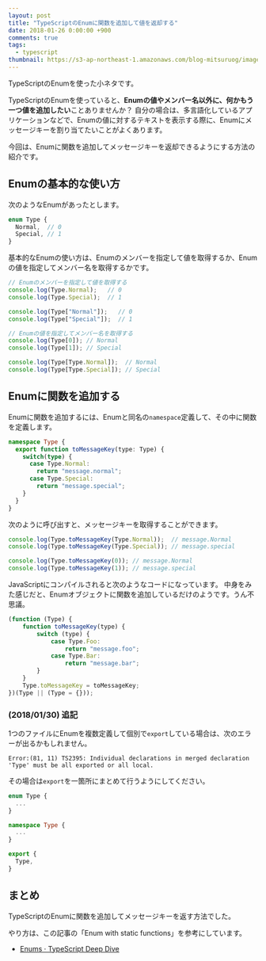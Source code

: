 ```yaml
---
layout: post
title: "TypeScriptのEnumに関数を追加して値を返却する"
date: 2018-01-26 0:00:00 +900
comments: true
tags:
  - typescript
thumbnail: https://s3-ap-northeast-1.amazonaws.com/blog-mitsuruog/images/2018/TypeScriptEnum.png
---
```


TypeScriptのEnumを使った小ネタです。

TypeScriptのEnumを使っていると、**Enumの値やメンバー名以外に、何かもう一つ値を追加したい**ことありませんか？
自分の場合は、多言語化しているアプリケーションなどで、Enumの値に対するテキストを表示する際に、Enumにメッセージキーを割り当てたいことがよくあります。

今回は、Enumに関数を追加してメッセージキーを返却できるようにする方法の紹介です。

## Enumの基本的な使い方

次のようなEnumがあったとします。

```ts
enum Type {
  Normal,  // 0
  Special, // 1
}
```

基本的なEnumの使い方は、Enumのメンバーを指定して値を取得するか、Enumの値を指定してメンバー名を取得するかです。

```ts
// Enumのメンバーを指定して値を取得する
console.log(Type.Normal);   // 0
console.log(Type.Special);  // 1

console.log(Type["Normal"]);   // 0
console.log(Type["Special"]);  // 1

// Enumの値を指定してメンバー名を取得する
console.log(Type[0]); // Normal
console.log(Type[1]); // Special

console.log(Type[Type.Normal]);  // Normal
console.log(Type[Type.Special]); // Special
```

## Enumに関数を追加する
Enumに関数を追加するには、Enumと同名の`namespace`定義して、その中に関数を定義します。

```ts
namespace Type {
  export function toMessageKey(type: Type) {
    switch(type) {
      case Type.Normal:
        return "message.normal";
      case Type.Special:
        return "message.special";
    }
  }
}
```

次のように呼び出すと、メッセージキーを取得することができます。

```ts
console.log(Type.toMessageKey(Type.Normal));  // message.Normal
console.log(Type.toMessageKey(Type.Special)); // message.special

console.log(Type.toMessageKey(0)); // message.Normal
console.log(Type.toMessageKey(1)); // message.special
```

JavaScriptにコンパイルされると次のようなコードになっています。
中身をみた感じだと、Enumオブジェクトに関数を追加しているだけのようです。うん不思議。

```JavaScript
(function (Type) {
    function toMessageKey(type) {
        switch (type) {
            case Type.Foo:
                return "message.foo";
            case Type.Bar:
                return "message.bar";
        }
    }
    Type.toMessageKey = toMessageKey;
})(Type || (Type = {}));
```

### (2018/01/30) 追記

1つのファイルにEnumを複数定義して個別で`export`している場合は、次のエラーが出るかもしれません。

```
Error:(81, 11) TS2395: Individual declarations in merged declaration 'Type' must be all exported or all local.
```

その場合は`export`を一箇所にまとめて行うようにしてください。

```ts
enum Type {
  ...
}

namespace Type {
  ...
}

export {
  Type,
}
```

## まとめ
TypeScriptのEnumに関数を追加してメッセージキーを返す方法でした。

やり方は、この記事の「Enum with static functions」を参考にしています。

- [Enums · TypeScript Deep Dive](https://basarat.gitbooks.io/typescript/docs/enums.html)
